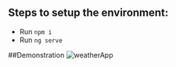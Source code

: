 ## Steps to setup the environment:
- Run `npm i`
- Run `ng serve`

##Demonstration
![weatherApp](https://github.com/user-attachments/assets/d8c8a429-2f45-4292-9dc6-984259742da8)
